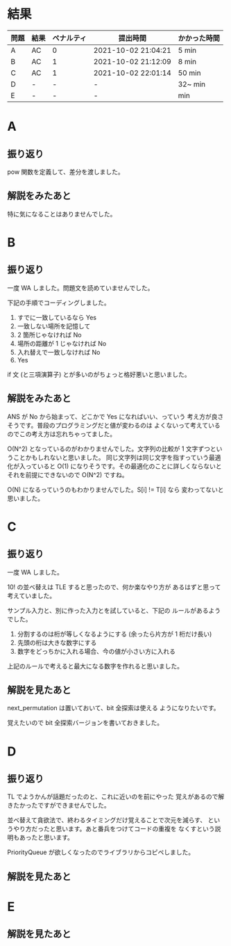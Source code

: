 # 結果

| 問題 | 結果 | ペナルティ |提出時間            | かかった時間 |
|------|------|------------|--------------------|--------------|
| A    | AC   |          0 |2021-10-02 21:04:21 | 5 min        |
| B    | AC   |          1 |2021-10-02 21:12:09 | 8 min        |
| C    | AC   |          1 |2021-10-02 22:01:14 | 50 min       |
| D    | -    |          - |-                   | 32~ min      |
| E    | -    |          - |-                   |     min      |

# A

## 振り返り

pow 関数を定義して、差分を渡しました。

## 解説をみたあと

特に気になることはありませんでした。

# B

## 振り返り

一度 WA しました。問題文を読めていませんでした。

下記の手順でコーディングしました。

1. すでに一致しているなら Yes
2. 一致しない場所を記憶して
3. 2 箇所じゃなければ No
4. 場所の距離が 1 じゃなければ No
5. 入れ替えで一致しなければ No
6. Yes

if 文 (と三項演算子) とが多いのがちょっと格好悪いと思いました。

## 解説をみたあと

ANS が No から始まって、どこかで Yes になればいい、っていう
考え方が良さそうです。普段のプログラミングだと値が変わるのは
よくないって考えているのでこの考え方は忘れちゃってました。

O(N^2) となっているのがわかりませんでした。文字列の比較が
1 文字ずつということかもしれないと思いました。
同じ文字列は同じ文字を指すっていう最適化が入っていると
O(1) になりそうです。その最適化のことに詳しくならないと
それを前提にできないので O(N^2) ですね。

O(N) になるっていうのもわかりませんでした。S[i] != T[i] なら
変わってないと思いました。

# C

## 振り返り

一度 WA しました。

10! の並べ替えは TLE すると思ったので、何か楽なやり方が
あるはずと思って考えていました。

サンプル入力と、別に作った入力とを試していると、下記の
ルールがあるようでした。

1. 分割するのは桁が等しくなるようにする (余ったら片方が 1 桁だけ長い)
2. 先頭の桁は大きな数字にする
3. 数字をどっちかに入れる場合、今の値が小さい方に入れる

上記のルールで考えると最大になる数字を作れると思いました。

## 解説を見たあと

next_permutation は置いておいて、bit 全探索は使える
ようになりたいです。

覚えたいので bit 全探索バージョンを書いておきました。

# D

## 振り返り

TL でようかんが話題だったのと、これに近いのを前にやった
覚えがあるので解きたかったですができませんでした。

並べ替えて貪欲法で、終わるタイミングだけ覚えることで次元を減らす、
というやり方だったと思います。あと番兵をつけてコードの重複を
なくすという説明もあったと思います。

PriorityQueue が欲しくなったのでライブラリからコピペしました。

## 解説を見たあと

# E

## 解説を見たあと
